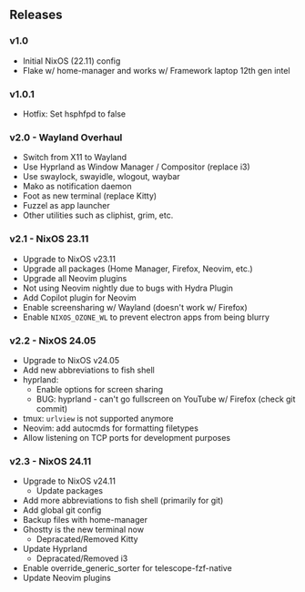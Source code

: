 ## Releases
### v1.0
- Initial NixOS (22.11) config
- Flake w/ home-manager and works w/ Framework laptop 12th gen intel

### v1.0.1
- Hotfix: Set hsphfpd to false

### v2.0 - Wayland Overhaul
- Switch from X11 to Wayland
- Use Hyprland as Window Manager / Compositor (replace i3)
- Use swaylock, swayidle, wlogout, waybar
- Mako as notification daemon
- Foot as new terminal (replace Kitty)
- Fuzzel as app launcher
- Other utilities such as cliphist, grim, etc.

### v2.1 - NixOS 23.11
- Upgrade to NixOS v23.11
- Upgrade all packages (Home Manager, Firefox, Neovim, etc.)
- Upgrade all Neovim plugins
- Not using Neovim nightly due to bugs with Hydra Plugin
- Add Copilot plugin for Neovim
- Enable screensharing w/ Wayland (doesn't work w/ Firefox)
- Enable `NIXOS_OZONE_WL` to prevent electron apps from being blurry

### v2.2 - NixOS 24.05
- Upgrade to NixOS v24.05
- Add new abbreviations to fish shell
- hyprland:
    - Enable options for screen sharing
    - BUG: hyprland - can't go fullscreen on YouTube w/ Firefox (check git commit)
- tmux: `urlview` is not supported anymore
- Neovim: add autocmds for formatting filetypes
- Allow listening on TCP ports for development purposes

### v2.3 - NixOS 24.11
- Upgrade to NixOS v24.11
    - Update packages
- Add more abbreviations to fish shell (primarily for git)
- Add global git config
- Backup files with home-manager
- Ghostty is the new terminal now
    - Depracated/Removed Kitty
- Update Hyprland
    - Depracated/Removed i3
- Enable override_generic_sorter for telescope-fzf-native
- Update Neovim plugins
